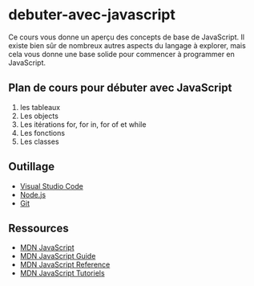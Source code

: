 # debuter-avec-javascript

Ce cours vous donne un aperçu des concepts de base de JavaScript. Il existe bien sûr de nombreux autres aspects du langage à explorer, mais cela vous donne une base solide pour commencer à programmer en JavaScript.

## Plan de cours pour débuter avec JavaScript

1. les tableaux
2. Les objects
3. Les itérations for, for in, for of et while
4. Les fonctions
4. Les classes

## Outillage

- [Visual Studio Code](https://code.visualstudio.com/)
- [Node.js](https://nodejs.org/en/)
- [Git](https://git-scm.com/downloads)


## Ressources

- [MDN JavaScript](https://developer.mozilla.org/fr/docs/Web/JavaScript)
- [MDN JavaScript Guide](https://developer.mozilla.org/fr/docs/Web/JavaScript/Guide)
- [MDN JavaScript Reference](https://developer.mozilla.org/fr/docs/Web/JavaScript/Reference)
- [MDN JavaScript Tutoriels](https://developer.mozilla.org/fr/docs/Web/Tutorials)